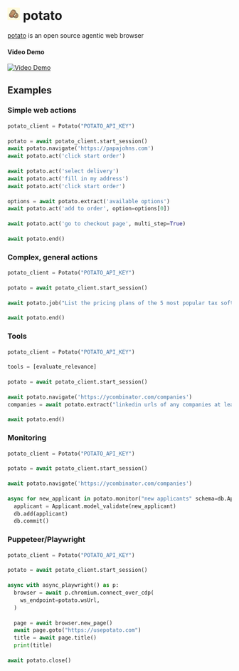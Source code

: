 <h1>
  <img src="./frontend/public/icon.png" with="28" height="28" style="margin: auto;">
  potato
</h1>
<p><a href="https://usepotato.com">potato</a> is an open source agentic web browser</p>

#### Video Demo
[![Video Demo](https://img.youtube.com/vi/Iw2ZzdzKap4/0.jpg)](https://www.youtube.com/watch?v=Iw2ZzdzKap4)


## Examples

### Simple web actions
```python
potato_client = Potato("POTATO_API_KEY")

potato = await potato_client.start_session()
await potato.navigate('https://papajohns.com')
await potato.act('click start order')

await potato.act('select delivery')
await potato.act('fill in my address')
await potato.act('click start order')

options = await potato.extract('available options')
await potato.act('add to order', option=options[0])

await potato.act('go to checkout page', multi_step=True)

await potato.end()
```

### Complex, general actions
```python
potato_client = Potato("POTATO_API_KEY")

potato = await potato_client.start_session()

await potato.job("List the pricing plans of the 5 most popular tax software products")

await potato.end()
```

### Tools
```python
potato_client = Potato("POTATO_API_KEY")

tools = [evaluate_relevance]

potato = await potato_client.start_session()

await potato.navigate('https://ycombinator.com/companies')
companies = await potato.extract("linkedin urls of any companies at least 80% relevant")

await potato.end()
```

### Monitoring
```python
potato_client = Potato("POTATO_API_KEY")

potato = await potato_client.start_session()

await potato.navigate('https://ycombinator.com/companies')

async for new_applicant in potato.monitor("new applicants" schema=db.Applicant):
  applicant = Applicant.model_validate(new_applicant)
  db.add(applicant)
  db.commit()

```


### Puppeteer/Playwright
```python
potato_client = Potato("POTATO_API_KEY")

potato = await potato_client.start_session()

async with async_playwright() as p:
  browser = await p.chromium.connect_over_cdp(
    ws_endpoint=potato.wsUrl,
  )

  page = await browser.new_page()
  await page.goto("https://usepotato.com")
  title = await page.title()
  print(title)

await potato.close()


```

